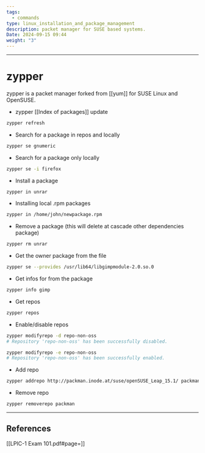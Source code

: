 ```yaml
---
tags:
  - commands
type: linux_installation_and_package_management
description: packet manager for SUSE based systems.
Date: 2024-09-15 09:44
weight: "3"
---
```


___
# zypper

zypper is a packet manager forked from [[yum]] for SUSE Linux and OpenSUSE.

- zypper [[Index of packages]] update
```bash
zypper refresh
```

- Search for a package in repos and locally
```bash
zypper se gnumeric
```

- Search for a package only locally
```bash
zypper se -i firefox
```

- Install a package
```bash
zypper in unrar
```

- Installing local .rpm packages
```bash
zypper in /home/john/newpackage.rpm
```

- Remove a package (this will delete at cascade other dependencies package)
```bash
zypper rm unrar
```

- Get the owner package from the file
```bash
zypper se --provides /usr/lib64/libgimpmodule-2.0.so.0
```

- Get infos for from the package
```bash
zypper info gimp
```

- Get repos
```bash
zypper repos
```

- Enable/disable repos
```bash
zypper modifyrepo -d repo-non-oss
# Repository 'repo-non-oss' has been successfully disabled.

zypper modifyrepo -e repo-non-oss
# Repository 'repo-non-oss' has been successfully enabled.
```

- Add repo
```bash
zypper addrepo http://packman.inode.at/suse/openSUSE_Leap_15.1/ packman
```

- Remove repo
```bash
zypper removerepo packman
```
___
## References
[[LPIC-1 Exam 101.pdf#page=]]